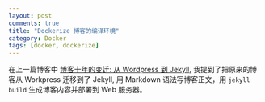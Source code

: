```yaml
---
layout: post
comments: true
title: "Dockerize 博客的编译环境"
category: Docker
tags: [docker, dockerize]
---
```


在上一篇博客中 [博客十年的变迁: 从 Wordpress 到 Jekyll](/_posts/2018-03-04-wordpress-to-jekyll.md), 我提到了把原来的博客从 Workpress 迁移到了 Jekyll, 用 Markdown 语法写博客正文，用 `jekyll build` 生成博客内容并部署到 Web 服务器。





